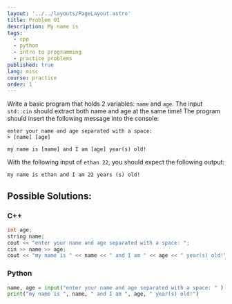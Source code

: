 ```yaml
---
layout: '../../layouts/PageLayout.astro'
title: Problem 01
description: My name is
tags:
  - cpp
  - python
  - intro to programming
  - practice problems
published: true
lang: misc
course: practice
order: 1
---
```


Write a basic program that holds 2 variables: `name` and `age`. The input `std::cin` should extract both name and age at the same time! The program should insert the following message into the console:
```
enter your name and age separated with a space:
> [name] [age]

my name is [name] and I am [age] year(s) old!
```

With the following input of `ethan 22`, you should expect the following output:

`my name is ethan and I am 22 years (s) old!`

## Possible Solutions:
### C++
```cpp
int age;
string name;
cout << "enter your name and age separated with a space: ";
cin >> name >> age;
cout << "my name is " << name << " and I am " << age << " year(s) old!\n";
```
### Python
```py
name, age = input("enter your name and age separated with a space: " ).split(' ', 2)
print("my name is ", name, " and I am ", age, " year(s) old!")
```